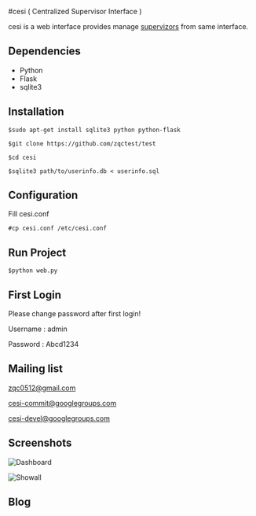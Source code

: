 #cesi ( Centralized Supervisor Interface )

cesi is a web interface provides manage [supervizors][1] from same interface.

## Dependencies

* Python
* Flask
* sqlite3

## Installation

    $sudo apt-get install sqlite3 python python-flask

    $git clone https://github.com/zqctest/test

    $cd cesi

    $sqlite3 path/to/userinfo.db < userinfo.sql

## Configuration

Fill cesi.conf

    #cp cesi.conf /etc/cesi.conf

## Run Project

    $python web.py

## First Login

Please change password after first login!

Username : admin

Password : Abcd1234

## Mailing list

zqc0512@gmail.com

cesi-commit@googlegroups.com

cesi-devel@googlegroups.com


## Screenshots

![Dashboard](https://github.com/zqctest/test/blob/master/screenshots/image2)


![Showall](https://github.com/zqctest/test/blob/master/screenshots/image1)

## Blog

[1]: http://supervisord.org/

